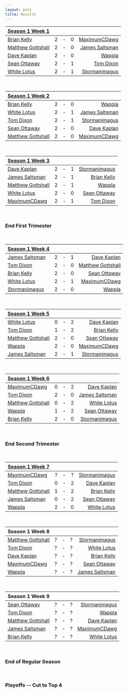 ```yaml
---
layout: post
title: Results
---
```





| <a href="{{ site.baseurl }}/Weeks/1" class="black">Season 1 Week 1</a> |   |   |   |   |
| :--- |:---:|:---:|:---:|---:|
| [Brian Kelly](/BK1-Dragonlord-Mentor-Control)  | 2 | - | 0 | [MaximumCDawg](/MCD1-Dark-Times)
| [Matthew Gottshall](/MG1-Mono-Blue-Control) | 2 | - | 0 | [James Saltsman](/JGS1-Stax) |
| [Dave Kaplan](/DK1-UR-Delver)  | 2 | - | 0 | [Wappla](/W1-URg-Delver) |
| [Sean Ottaway](/SO1-Oath) | 2 | - | 1 | [Tom Dixon](/TD1-Landstill) |
| [White Lotus](/WL1-Jeskai-Gush-Control) | 2 | - | 1 | [Stormanimagus](/ST1-Stone-Cold-Humans) |

<br />

|  <a href="{{ site.baseurl }}/Weeks/2" class="black">Season 1 Week 2</a> |   |   |   |   |
| :--- |:---:|:---:|:---:|---:|
| [Brian Kelly](/BK1-Dragonlord-Mentor-Control)  | 2 | - | 0 | [Wappla](/W1-URg-Delver) |
| [White Lotus](/WL1-Jeskai-Gush-Control) | 2 | - | 1 | [James Saltsman](/JGS1-Stax) |
| [Tom Dixon](/TD1-Landstill) | 2 | - | 1 | [Stormanimagus](/ST1-Stone-Cold-Humans) |
| [Sean Ottaway](/SO1-Oath) | 2 | - | 0 | [Dave Kaplan](/DK1-UR-Delver) |
| [Matthew Gottshall](/MG1-Mono-Blue-Control) | 2 | - | 0 |  [MaximumCDawg](/MCD1-Dark-Times) |

<br />

|  <a href="{{ site.baseurl }}/Weeks/3" class="black">Season 1 Week 3</a> |   |   |   |   |
| :--- |:---:|:---:|:---:|---:|
| [Dave Kaplan](/DK1-UR-Delver) | 2 | - | 1 | [Stormanimagus](/ST1-Stone-Cold-Humans) |
| [James Saltsman](/JGS1-Stax) | 2 | - | 1 | [Brian Kelly](/BK1-Dragonlord-Mentor-Control) |
| [Matthew Gottshall](/MG1-Mono-Blue-Control) | 2 | - | 1 |  [Wappla](/W1-URg-Delver) |
| [White Lotus](/WL1-Jeskai-Gush-Control) | 2 | - | 0 | [Sean Ottaway](/SO1-Oath) |
| [MaximumCDawg](/MCD1-Dark-Times) | 2 | - | 1 | [Tom Dixon](/TD1-Landstill) |

<br />

### End First Trimester
<br />


|  <a href="{{ site.baseurl }}/Weeks/4" class="black">Season 1 Week 4</a> |   |   |   |   |
| :--- |:---:|:---:|:---:|---:|
| [James Saltsman](/JGS2-Martello-Shops) | 2 | - | 1 | [Dave Kaplan](/DK2-UR-Delver)|
| [Tom Dixon](/TD2-Dredge) | 2 | - | 0 | [Matthew Gottshall](/MG2-UR-Delver) |
| [Brian Kelly](/BK2-Dragonlord-Oath) | 2 | - | 0 | [Sean Ottaway](/SO2-Punishing-Dack) |
| [White Lotus](/WL2-Neo-Academy) | 2 | - | 1 | [MaximumCDawg](/MCD2-The-White-Gate) |
| [Stormanimagus](/ST2-California-Shops) | 2 | - | 0 | [Wappla](/W2-Esper-Dragons) |


<br />

|  <a href="{{ site.baseurl }}/Weeks/5" class="black">Season 1 Week 5</a> |   |   |   |   |
| :--- |:---:|:---:|:---:|---:|
| [White Lotus](/WL2-Neo-Academy) | 0 | - | 2 | [Dave Kaplan](/DK2-UR-Delver) |
| [Tom Dixon](/TD2-Dredge) | 1 | - | 2 | [Brian Kelly](/BK2-Dragonlord-Oath) |
| [Matthew Gottshall](/MG2-UR-Delver) | 2 | - | 0 | [Sean Ottaway](/SO2-Punishing-Dack) |
| [Wappla](/W2-Esper-Dragons)  | 2 | - | 0 | [MaximumCDawg](/MCD2-The-White-Gate) |
| [James Saltsman](/JGS2-Stax) | 2 | - | 1 | [Stormanimagus](/ST2-California-Shops) |

<br />

|  <a href="{{ site.baseurl }}/Weeks/6" class="black">Season 1 Week 6</a>  |   |   |   |   |
| :--- |:---:|:---:|:---:|---:|
| [MaximumCDawg](/MCD2-The-White-Gate) | 0 | - | 2 | [Dave Kaplan](/DK2-UR-Delver) |
| [Tom Dixon](/TD2-Dredge) | 2 | - | 0 | [James Saltsman](/JGS2-Stax) |
| [Matthew Gottshall](/MG2-UR-Delver) | 0 | - | 2 | [White Lotus](/WL2-Neo-Academy) |
| [Wappla](/W2-Esper-Dragons) | 1 | - | 2 | [Sean Ottaway](/SO2-Punishing-Dack) |
| [Brian Kelly](/BK2-Dragonlord-Oath) | 2 | - | 0 | [Stormanimagus](/ST2-California-Shops) |

<br />

### End Second Trimester
<br />

|  <a href="{{ site.baseurl }}/Weeks/7" class="black">Season 1 Week 7</a> |   |   |   |   |
| --- |:---:|:---:|:---:|---:|
| [MaximumCDawg](/MCD3-Chain-Combo) | ? | - | ? | [Stormanimagus](/ST3-Mentor) |
| [Tom Dixon](/TD3-Martello-Shops) | 0 | - | 2 | [Dave Kaplan](/DK3-Frobots) |
| [Matthew Gottshall](/MG3-Crime-City-Vault) | 1 | - | 2 | [Brian Kelly](/BK3-Armored-Dragon) |
| [James Saltsman](/JGS3-Terra-Nova)  | 0 | - | 2 | [Sean Ottaway](/SO3-Dack-Welder) |
| [Wappla](/W3-Terra-Nova) | 2 | - | 0 | [White Lotus](/WL3-Burning-Oath) |


<br />

|  **Season 1 Week 8** |   |   |   |   |
| --- |:---:|:---:|:---:|---:|
| [Matthew Gottshall](/MG3-Crime-City-Vault) | ? | - | ? | [Stormanimagus](/ST3-Mentor) |
| [Tom Dixon](/TD3-Martello-Shops)| ? | - | ? | [White Lotus](/WL3-Burning-Oath) |
| [Dave Kaplan](/DK3-Frobots) | ? | - | ? | [Brian Kelly](/BK3-Armored-Dragon) |
| [MaximumCDawg](/MCD3-Chain-Combo) | ? | - | ? | [Sean Ottaway](/SO3-Dack-Welder) |
| [Wappla](/W3-Terra-Nova) | ? | - | ? | [James Saltsman](/JGS3-Terra-Nova) |

<br />

|  **Season 1 Week 9** |   |   |   |   |
| --- |:---:|:---:|:---:|---:|
| [Sean Ottaway](/SO3-Thanks-Artifacts) | ? | - | ? | [Stormanimagus](/ST3-Mentor) |
| [Tom Dixon](/TD3-Martello-Shops) | ? | - | ? | [Wappla](/W3-Terra-Nova) |
| [Matthew Gottshall](/MG3-Crime-City-Vault) | ? | - | ? | [Dave Kaplan](/DK3-Frobots) |
| [James Saltsman](/JGS3-Terra-Nova) | ? | - | ? | [MaximumCDawg](/MCD3-Chain-Combo) |
| [Brian Kelly](/BK3-Armored-Dragon) | ? | - | ? | [White Lotus](/WL3-Burning-Oath) |

<br />

### End of Regular Season
<br />

### Playoffs -- Cut to Top 4



